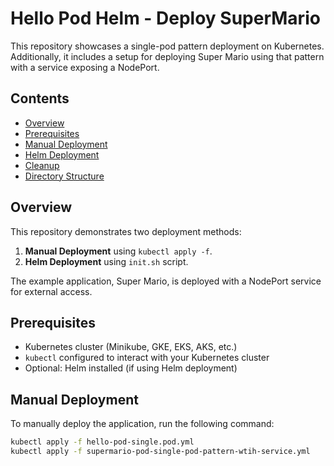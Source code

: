# Hello Pod Helm - Deploy SuperMario

This repository showcases a single-pod pattern deployment on Kubernetes. Additionally, it includes a setup for deploying Super Mario using that pattern with a service exposing a NodePort.

## Contents

- [Overview](#overview)
- [Prerequisites](#prerequisites)
- [Manual Deployment](#manual-deployment)
- [Helm Deployment](#helm-deployment)
- [Cleanup](#cleanup)
- [Directory Structure](#directory-structure)

## Overview

This repository demonstrates two deployment methods:
1. **Manual Deployment** using `kubectl apply -f`.
2. **Helm Deployment** using `init.sh` script.

The example application, Super Mario, is deployed with a NodePort service for external access.

## Prerequisites

- Kubernetes cluster (Minikube, GKE, EKS, AKS, etc.)
- `kubectl` configured to interact with your Kubernetes cluster
- Optional: Helm installed (if using Helm deployment)

## Manual Deployment

To manually deploy the application, run the following command:

```sh
kubectl apply -f hello-pod-single.pod.yml
kubectl apply -f supermario-pod-single-pod-pattern-wtih-service.yml

